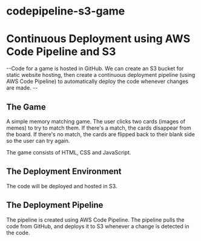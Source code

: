 # codepipeline-s3-game
# Continuous Deployment using AWS Code Pipeline and S3

--Code for a game is hosted in GitHub.  We can create an S3 bucket for static website hosting, then create a continuous deployment pipeline (using AWS Code Pipeline) to automatically deploy the code whenever changes are made. --

## The Game
A simple memory matching game.  The user clicks two cards (images of memes) to try to match them.  If there's a match, the cards disappear from the board.  If there's no match, the cards are flipped back to their blank side so the user can try again.

The game consists of HTML, CSS and JavaScript.

## The Deployment Environment
The code will be deployed and hosted in S3.

## The Deployment Pipeline
The pipeline is created using AWS Code Pipeline.  The pipeline pulls the code from GitHub, and deploys it to S3 whenever a change is detected in the code.

